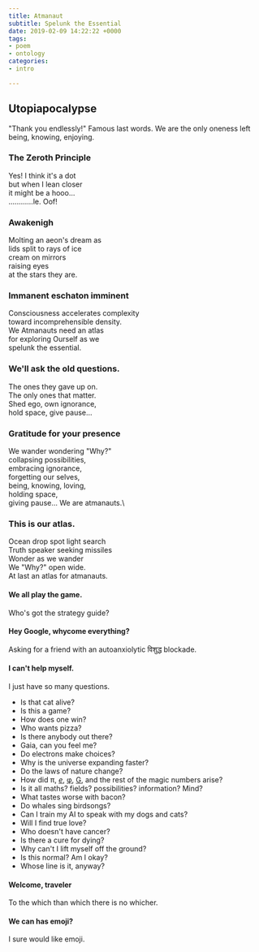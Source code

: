 ```yaml
---
title: Atmanaut
subtitle: Spelunk the Essential
date: 2019-02-09 14:22:22 +0000
tags:
- poem
- ontology
categories:
- intro

---
```

## Utopiapocalypse

"Thank you endlessly!"
Famous last words.
We are the only oneness left
being, knowing, enjoying.

### The Zeroth Principle

Yes! I think it's a dot  
but when I lean closer  
it might be a hooo...  
............le. Oof!

### Awakenigh

Molting an aeon's dream as  
lids split to rays of ice  
cream on mirrors  
raising eyes  
at the stars they are.

### Immanent eschaton imminent

Consciousness accelerates complexity  
toward incomprehensible density.  
We Atmanauts need an atlas  
for exploring Ourself as we  
spelunk the essential.

### We'll ask the old questions.

The ones they gave up on.  
The only ones that matter.  
Shed ego, own ignorance,  
hold space, give pause…

### Gratitude for your presence

We wander wondering "Why?"  
collapsing possibilities,  
embracing ignorance,  
forgetting our selves,  
being, knowing, loving,  
holding space,  
giving pause…
We are atmanauts.\\

### This is our atlas.

Ocean drop spot light search  
Truth speaker seeking missiles  
Wonder as we wander  
We "Why?" open wide.  
At last an atlas for atmanauts.

#### We all play the game.

Who's got the strategy guide?

#### Hey Google, whycome everything?

Asking for a friend with an autoanxiolytic विशुद्ध blockade.

#### I can't help myself.

I just have so many questions.

* Is that cat alive?
* Is this a game?
* How does one win?
* Who wants pizza?
* Is there anybody out there?
* Gaia, can you feel me?
* Do electrons make choices?
* Why is the universe expanding faster?
* Do the laws of nature change?
* How did π, [_e_](https://www.wikiwand.com/en/E_(mathematical_constant)), [φ](https://www.wikiwand.com/en/Golden_ratio), [G](https://www.wikiwand.com/en/Gravitational_constant), and the rest of the magic numbers arise?
* Is it all maths? fields? possibilities? information? Mind?
* What tastes worse with bacon?
* Do whales sing birdsongs?
* Can I train my AI to speak with my dogs and cats?
* Will I find true love?
* Who doesn't have cancer?
* Is there a cure for dying?
* Why can't I lift myself off the ground?
* Is this normal? Am I okay?
* Whose line is it, anyway?

#### Welcome, traveler

To the which than which there is no whicher.

#### We can has emoji?

I sure would like emoji.